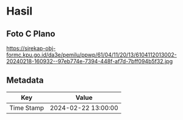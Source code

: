 # Hasil

## Foto C Plano

https://sirekap-obj-formc.kpu.go.id/da3e/pemilu/ppwp/61/04/11/20/13/6104112013002-20240218-160932--97eb774e-7394-448f-af7d-7bff094b5f32.jpg


## Metadata

| Key        | Value               |
| ---------- | ------------------- |
| Time Stamp | 2024-02-22 13:00:00 |



